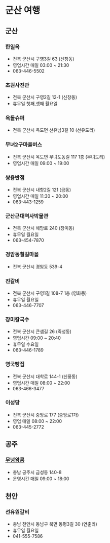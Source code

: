 # 군산 여행

## 군산

### 한일옥
- 전북 군산시 구영3길 63 (신창동)
- 영업시간 매일 03:00 ~ 21:30
- 063-446-5502

### 초원사진관
- 전북 군산시 구영2길 12-1 (신창동)
- 휴무일 첫째,셋째 월요일

### 옥돌슈퍼
- 전북 군산시 옥도면 선유남3길 10 (선유도리)

### 무녀2구마을버스
- 전북 군산시 옥도면 무녀도동길 117 1층 (무녀도리)
- 영업시간 매일 09:00 ~ 19:00

### 쌍용반점
- 전북 군산시 내항2길 121 (금동)
- 영업시간 매일 11:30 ~ 20:00
- 063-443-1259

### 군산근대역사박물관
- 전북 군산시 해망로 240 (장미동)
- 휴무일 월요일
- 063-454-7870

### 경암동철길마을
- 전북 군산시 경암동 539-4

### 진갈비
- 전북 군산시 구영1길 108-7 1층 (영화동)
- 휴무일 월요일
- 063-446-7707

### 장미칼국수
- 전북 군산시 큰샘길 26 (죽성동)
- 영업시간 09:00 ~ 20:40
- 휴무일 수요일
- 063-446-1789

### 영국빵집
- 전북 군산시 대학로 144-1 (신풍동)
- 영업시간 매일 08:00 ~ 22:00
- 063-466-3477

### 이성당
- 전북 군산시 중앙로 177 (중앙로1가)
- 영업 매일 08:00 ~ 22:00
- 063-445-2772

## 공주

### [무녕왕릉](https://ko.wikipedia.org/wiki/%EB%AC%B4%EB%A0%B9%EC%99%95%EB%A6%89)
- 충남 공주시 금성동 140-8
- 운영시간 매일 09:00 ~ 18:00

## 천안

### 선유원갈비
- 충남 천안시 동남구 북면 동평3길 30 (연춘리)
- 휴무일 월요일
- 041-555-7586
